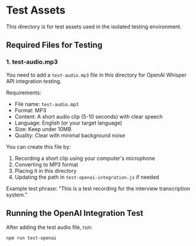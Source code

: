 # Test Assets

This directory is for test assets used in the isolated testing environment.

## Required Files for Testing

### 1. test-audio.mp3

You need to add a `test-audio.mp3` file in this directory for OpenAI Whisper API integration testing.

Requirements:
- File name: `test-audio.mp3`
- Format: MP3
- Content: A short audio clip (5-10 seconds) with clear speech
- Language: English (or your target language)
- Size: Keep under 10MB
- Quality: Clear with minimal background noise

You can create this file by:
1. Recording a short clip using your computer's microphone
2. Converting to MP3 format
3. Placing it in this directory
4. Updating the path in `test-openai-integration.js` if needed

Example test phrase: "This is a test recording for the interview transcription system."

## Running the OpenAI Integration Test

After adding the test audio file, run:

```bash
npm run test-openai
``` 